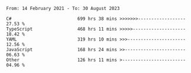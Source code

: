 <!-- [![Top Langs](https://github-readme-stats.vercel.app/api/top-langs/?username=thititongumpun&layout=compact&langs_count=7&theme=prussian)](https://github.com/thititongumpun)
[![Anurag's GitHub stats](https://github-readme-stats.vercel.app/api?username=thititongumpun&hide=stars&show_icons=true&theme=prussian)](https://github.com/thititongumpun) -->

<!--START_SECTION:waka-->

```text
From: 14 February 2021 - To: 30 August 2023

C#                         699 hrs 38 mins >>>>>>>------------------   27.53 %
TypeScript                 468 hrs 11 mins >>>>>--------------------   18.42 %
YAML                       319 hrs 10 mins >>>----------------------   12.56 %
JavaScript                 168 hrs 24 mins >>-----------------------   06.63 %
Other                      126 hrs 11 mins >------------------------   04.96 %
```

<!--END_SECTION:waka-->
